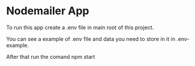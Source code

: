 # Nodemailer App
To run this app create a .env file in main root of this project.

You can see a example of .env file and data you need to store in it in .env-example.

After that run the comand npm start
